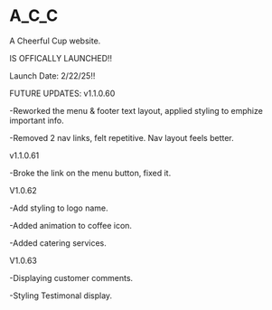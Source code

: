 # A_C_C
A Cheerful Cup website.

IS OFFICALLY LAUNCHED!!

Launch Date: 2/22/25!!

FUTURE UPDATES:
v1.1.0.60

-Reworked the menu & footer text layout, applied styling to emphize important info.

-Removed 2 nav links, felt repetitive. Nav layout feels better.

v1.1.0.61

-Broke the link on the menu button, fixed it.

V1.0.62

-Add styling to logo name.

-Added animation to coffee icon.

-Added catering services.

V1.0.63

-Displaying customer comments.

-Styling Testimonal display.
